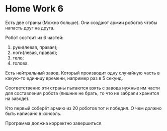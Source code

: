 # Home Work 6

Есть две страны (Можно больше).
Они создают армии роботов чтобы напасть друг на друга.

Робот состоит из 6 частей:
1. руки(левая, правая); 
2. ноги(левая, правая);
3. тело;
4. голова.

Есть нейтральный завод. Который производит одну случайную часть
в какую-то единицу времени, например раз в 5 секунд.

Соответственно эти страны пытаются взять с завода нужные им части
для составления  робота (лишние не брать, то что не забрали хранится
на заводе).

Кто первый соберёт армию из 20 роботов тот и победил.
О чем должно быть написано в консоль.


Программа должна корректно завершиться.